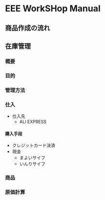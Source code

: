 # EEE WorkSHop Manual

## 商品作成の流れ

## 在庫管理
### 概要
### 目的
### 管理方法

### 仕入

* 仕入先
  * ALI EXPRESS

#### 購入手段

* クレジットカード決済
* 現金
  * まよいサイフ
  * いんりサイフ
  
### 商品

### 原価計算


